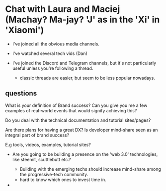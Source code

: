 # Chat with Laura and Maciej  (Machay? Ma-jay?  'J' as in the 'Xi' in 'Xiaomi')

- I've joined all the obvious media channels.
- I've watched several tech vids (Dan)
- I've joined the Discord and Telegram channels, but it's not particularly useful unless you're following a thread.

  - classic threads are easier, but seem to be less popular nowadays.

## questions

What is your definition of Brand success?
  Can you give you me a few examples of real-world events that would signify achieving this?

Do you deal with the technical documentation and tutorial sites/pages?

Are there plans for having a great DX?
  Is developer mind-share seen as an integral part of brand success?

E.g tools, videos, examples, tutorial sites?

- Are you going to be building a presence on the 'web 3.0' technologies, like steemit, scuttlebutt etc.?

  - Building with the emerging techs should increase mind-share among the progressive-tech community.
  - hard to know which ones to invest time in.

- 
